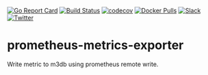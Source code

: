 [![Go Report Card](https://goreportcard.com/badge/go.searchlight.dev/prometheus-metrics-exporter)](https://goreportcard.com/report/go.searchlight.dev/prometheus-metrics-exporter)
[![Build Status](https://github.com/searchlight/prometheus-metrics-exporter/workflows/CI/badge.svg)](https://github.com/searchlight/prometheus-metrics-exporter/actions?workflow=CI)
[![codecov](https://codecov.io/gh/searchlight/prometheus-metrics-exporter/branch/master/graph/badge.svg)](https://codecov.io/gh/searchlight/prometheus-metrics-exporter)
[![Docker Pulls](https://img.shields.io/docker/pulls/searchlight/prometheus-metrics-exporter.svg)](https://hub.docker.com/r/searchlight/prometheus-metrics-exporter/)
[![Slack](https://slack.appscode.com/badge.svg)](https://slack.appscode.com)
[![Twitter](https://img.shields.io/twitter/follow/appscodehq.svg?style=social&logo=twitter&label=Follow)](https://twitter.com/intent/follow?screen_name=AppsCodeHQ)

# prometheus-metrics-exporter

Write metric to m3db using prometheus remote write.
